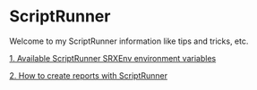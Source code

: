 # ScriptRunner
Welcome to my ScriptRunner information like tips and tricks, etc.

[1. Available ScriptRunner SRXEnv environment variables](https://github.com/HeikoBrenn/ScriptRunner/wiki/ScriptRunner-SRXEnv-environment-variable)

[2. How to create reports with ScriptRunner](https://github.com/HeikoBrenn/ScriptRunner/wiki/How-to-create-reports-with-ScriptRunner)
